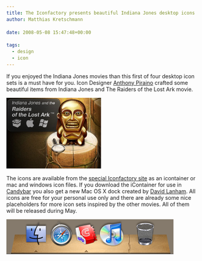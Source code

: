 ```yaml
---
title: The Iconfactory presents beautiful Indiana Jones desktop icons
author: Matthias Kretschmann

date: 2008-05-08 15:47:48+00:00

tags:
  - design
  - icon
---
```


If you enjoyed the Indiana Jones movies than this first of four desktop icon sets is a must have for you. Icon Designer [Anthony Piraino](http://onebuttonmouse.com/) crafted some beautiful items from Indiana Jones and The Raiders of the Lost Ark movie.

[![Indiana Jones Iconset by Iconfactory](../media/indianajones_first.png)](http://iconfactory.com/indianajones/)

The icons are available from the [special Iconfactory site](http://iconfactory.com/indianajones/) as an icontainer or mac and windows icon files. If you download the iContainer for use in [Candybar](http://www.panic.com/candybar/) you also get a new Mac OS X dock created by [David Lanham](http://dlanham.com/). All icons are free for your personal use only and there are already some nice placeholders for more icon sets inspired by the other movies. All of them will be released during May.

[![Indiana Jones Dock by David Lanham](../media/indianajones_dock.png)](../media/indianajones_dock.png)

